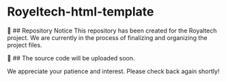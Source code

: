 # Royeltech-html-template

📂 ## Repository Notice
This repository has been created for the Royaltech project.
We are currently in the process of finalizing and organizing the project files.

📝 ## The source code will be uploaded soon.

We appreciate your patience and interest. Please check back again shortly!
